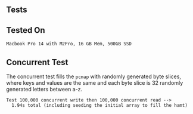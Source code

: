 ## Tests


## Tested On

```
Macbook Pro 14 with M2Pro, 16 GB Mem, 500GB SSD
```


## Concurrent Test

The concurrent test fills the `pcmap` with randomly generated byte slices, where keys and values are the same and each byte slice is 32 randomly generated letters between a-z.


```
Test 100,000 concurrent write then 100,000 concurrent read -->
  1.94s total (including seeding the initial array to fill the hamt)
```